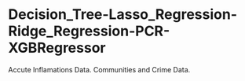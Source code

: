 # Decision_Tree-Lasso_Regression-Ridge_Regression-PCR-XGBRegressor
Accute Inflamations Data. 
Communities and Crime Data.
